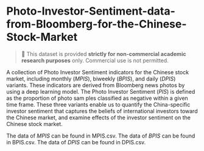 # Photo-Investor-Sentiment-data-from-Bloomberg-for-the-Chinese-Stock-Market
> 📢 This dataset is provided **strictly for non-commercial academic research purposes** only. Commercial use is not permitted.

A collection of Photo Investor Sentiment indicators for the Chinese stock market, including monthly ($MPIS$), biweekly ($BPIS$), and daily ($DPIS$) variants. These indicators are derived from Bloomberg news photos by using a deep learning model. The Photo Investor Sentiment ($PIS$) is defined as the proportion of photo sam ples classified as negative within a given time frame.
These three variants enable us to quantify the China-specific investor sentiment that captures the beliefs of international investors toward the Chinese market, and examine effects of the investor sentiment on the Chinese stock market.

The data of $MPIS$ can be found in MPIS.csv.
The data of $BPIS$ can be found in BPIS.csv.
The data of $DPIS$ can be found in DPIS.csv.
